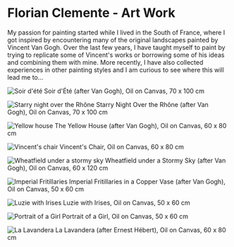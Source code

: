 # Florian Clemente - Art Work

My passion for painting started while I lived in the South of France, where I got inspired by encountering many of the original landscapes painted by Vincent Van Gogh. Over the last few years, I have taught myself to paint by trying to replicate some of Vincent's works or borrowing some of his ideas and combining them with mine. More recently, I have also collected experiences in other painting styles and I am curious to see where this will lead me to...

![Soir d'été](/images/Soir_d'ete1.jpg)
Soir d'Été (after Van Gogh), Oil on Canvas, 70 x 100 cm

![Starry night over the Rhône](/images/DSC_0791e.jpg)
Starry Night Over the Rhône (after Van Gogh), Oil on Canvas, 70 x 100 cm

![Yellow house](/images/yellowHouse.jpeg)
The Yellow House (after Van Gogh), Oil on Canvas, 60 x 80 cm

![Vincent's chair](/images/DSC_0784e.jpg)
Vincent's Chair, Oil on Canvas, 60 x 80 cm

![Wheatfield under a stormy sky](/images/DSC_0783e.jpg)
Wheatfield under a Stormy Sky (after Van Gogh), Oil on Canvas, 60 x 120 cm

![Imperial Fritillaries](/images/DSC_0787e.jpg)
Imperial Fritillaries in a Copper Vase (after Van Gogh), Oil on Canvas, 50 x 60 cm

![Luzie with Irises](/images/DSC_0789e.jpg)
Luzie with Irises, Oil on Canvas, 50 x 60 cm

![Portrait of a Girl](/images/DSC_0779e.jpg)
Portrait of a Girl, Oil on Canvas, 50 x 60 cm

![La Lavandera](/images/DSC_0314e.jpg)
La Lavandera (after Ernest Hébert), Oil on Canvas, 60 x 80 cm


